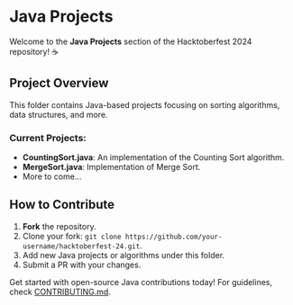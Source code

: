 # Java Projects

Welcome to the **Java Projects** section of the Hacktoberfest 2024 repository! ☕️

## Project Overview

This folder contains Java-based projects focusing on sorting algorithms, data structures, and more.

### Current Projects:
- **CountingSort.java**: An implementation of the Counting Sort algorithm.
- **MergeSort.java**: Implementation of Merge Sort.
- More to come...

## How to Contribute

1. **Fork** the repository.
2. Clone your fork: `git clone https://github.com/your-username/hacktoberfest-24.git`.
3. Add new Java projects or algorithms under this folder.
4. Submit a PR with your changes.

Get started with open-source Java contributions today! For guidelines, check [CONTRIBUTING.md](../CONTRIBUTING.md).
